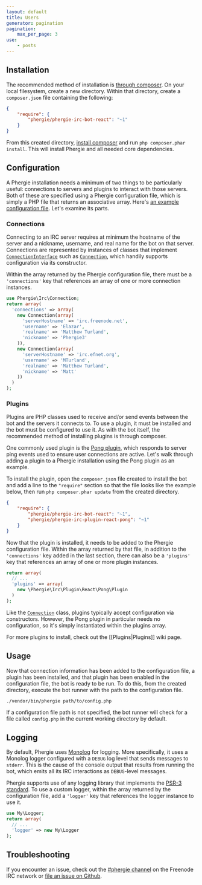 ```yaml
---
layout: default
title: Users
generator: pagination
pagination:
    max_per_page: 3
use:
    - posts
---
```

## Installation

The recommended method of installation is [through composer](http://getcomposer.org). On your local filesystem, create a new directory. Within that directory, create a `composer.json` file containing the following:

```JSON
{
    "require": {
        "phergie/phergie-irc-bot-react": "~1"
    }
}
```

From this created directory, [install composer](https://getcomposer.org/download/) and run `php composer.phar install`. This will install Phergie and all needed core dependencies.

## Configuration

A Phergie installation needs a minimum of two things to be particularly useful: connections to servers and plugins to interact with those servers. Both of these are specified using a Phergie configuration file, which is simply a PHP file that returns an associative array. Here's [an example configuration file](https://github.com/phergie/phergie-irc-bot-react/blob/master/config.sample.php). Let's examine its parts.

### Connections

Connecting to an IRC server requires at minimum the hostname of the server and a nickname, username, and real name for the bot on that server. Connections are represented by instances of classes that implement [`ConnectionInterface`](https://github.com/phergie/phergie-irc-connection/blob/master/src/ConnectionInterface.php) such as [`Connection`](https://github.com/phergie/phergie-irc-connection/blob/master/src/Connection.php), which handily supports configuration via its constructor.

Within the array returned by the Phergie configuration file, there must be a `'connections'` key that references an array of one or more connection instances.

```php
use Phergie\Irc\Connection;
return array(
  'connections' => array(
    new Connection(array(
      'serverHostname' => 'irc.freenode.net',
      'username' => 'Elazar',
      'realname' => 'Matthew Turland',
      'nickname' => 'Phergie3'
    )),
    new Connection(array(
      'serverHostname' => 'irc.efnet.org',
      'username' => 'MTurland',
      'realname' => 'Matthew Turland',
      'nickname' => 'Matt'
    ))
  )
);
```

### Plugins

Plugins are PHP classes used to receive and/or send events between the bot and the servers it connects to. To use a plugin, it must be installed and the bot must be configured to use it. As with the bot itself, the recommended method of installing plugins is through composer.

One commonly used plugin is the [Pong plugin](https://github.com/phergie/phergie-irc-plugin-react-pong), which responds to server ping events used to ensure user connections are active. Let's walk through adding a plugin to a Phergie installation using the Pong plugin as an example.

To install the plugin, open the `composer.json` file created to install the bot and add a line to the `"require"` section so that the file looks like the example below, then run 
`php composer.phar update` from the created directory.

```JSON
{
    "require": {
        "phergie/phergie-irc-bot-react": "~1",
        "phergie/phergie-irc-plugin-react-pong": "~1"
    }
}
```

Now that the plugin is installed, it needs to be added to the Phergie configuration file. Within the array returned by that file, in addition to the `'connections'` key added in the last section, there can also be a `'plugins'` key that references an array of one or more plugin instances.

```php
return array(
  // ...
  'plugins' => array(
    new \Phergie\Irc\Plugin\React\Pong\Plugin
  )
);
```

Like the [`Connection`](https://github.com/phergie/phergie-irc-bot-react/blob/master/src/Connection.php) class, plugins typically accept configuration via constructors. However, the Pong plugin in particular needs no configuration, so it's simply instantiated within the plugins array.

For more plugins to install, check out the [[Plugins|Plugins]] wiki page.

## Usage

Now that connection information has been added to the configuration file, a plugin has been installed, and that plugin has been enabled in the configuration file, the bot is ready to be run. To do this, from the created directory, execute the bot runner with the path to the configuration file.

```
./vendor/bin/phergie path/to/config.php
```

If a configuration file path is not specified, the bot runner will check for a file called `config.php` in the current working directory by default.

## Logging

By default, Phergie uses [Monolog](http://github.com/Seldaek/monolog) for logging. More specifically, it uses a Monolog logger configured with a `DEBUG` log level that sends messages to `stderr`. This is the cause of the console output that results from running the bot, which emits all its IRC interactions as `DEBUG`-level messages.

Phergie supports use of any logging library that implements the [PSR-3 standard](http://www.php-fig.org/psr/psr-3/). To use a custom logger, within the array returned by the configuration file, add a `'logger'` key that references the logger instance to use it.

```php
use My\Logger;
return array(
  // ...
  'logger' => new My\Logger
);
```

## Troubleshooting

If you encounter an issue, check out the [#phergie channel](irc://irc.freenode.net/phergie) on the Freenode IRC network or [file an issue on Github](https://github.com/phergie/phergie-irc-bot-react/issues).